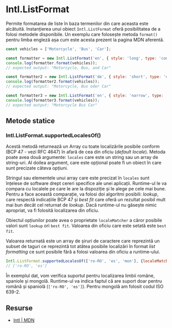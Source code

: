 # Intl.ListFormat

Permite formatarea de liste în baza termenilor din care aceasta este alcătuită. Instanțierea unui obiect `Intl.ListFormat` oferă posibilitatea de a folosi metodele disponibile.
Un exemplu care folosește metoda `format()` pentru limba engleză așa cum este acesta prezent la pagina MDN aferentă.

```javascript
const vehicles = ['Motorcycle', 'Bus', 'Car'];

const formatter = new Intl.ListFormat('en', { style: 'long', type: 'conjunction' });
console.log(formatter.format(vehicles));
// expected output: "Motorcycle, Bus, and Car"

const formatter2 = new Intl.ListFormat('de', { style: 'short', type: 'disjunction' });
console.log(formatter2.format(vehicles));
// expected output: "Motorcycle, Bus oder Car"

const formatter3 = new Intl.ListFormat('en', { style: 'narrow', type: 'unit' });
console.log(formatter3.format(vehicles));
// expected output: "Motorcycle Bus Car"
```

## Metode statice

### Intl.ListFormat.supportedLocalesOf()

Acestă metodă returnează un Array cu toate localizările posibile conform (BCP 47 - vezi RFC 4647) în afară de cea din oficiu (*default locale*).
Metoda poate avea două argumente: `locales` care este un string sau un array de string-uri. Al doilea argument, care este opțional poate fi un obiect în care sunt precizate câteva opțiuni.

Stringul sau elementele unui array care este precizat în `locales` sunt înțelese de software drept cereri specifice ale unei aplicații. Runtime-ul le va compara cu localele pe care le are la dispoziție și le alege pe cele mai bune. Pentru a face această comparație, va folosi doi algoritmi posibili: *lookup*, care respectă indicațiile BCP 47 și *best fit* care oferă un rezultat posibil mult mai bun decât cel returnat de *lookup*. Dacă runtime-ul nu găsește nimic apropriat, va fi folosită localizarea din oficiu.

Obiectul opțiunilor poate avea o proprietate `localeMatcher` a căror posibile valori sunt `lookup` ori `best fit`. Valoarea din oficiu care este setată este `best fit`.

Valoarea returnată este un array de șiruri de caractere care reprezintă un subset de taguri ce reprezintă tot atâtea posibile localizări în format *list formatting* ce sunt posibile fără a folosi valoarea din oficiu a runtime-ului.

```javascript
Intl.ListFormat.supportedLocalesOf(['ro-RO', 'es', 'mon'], {localeMatcher: 'lookup'});
// ['ro-RO', 'es']
```

În exemplul dat, vom verifica suportul pentru localizarea limbii române, spaniole și mongolă. Runtime-ul va indica faptul că are suport doar pentru română și spaniolă (`['ro-RO', 'es']`). Pentru mongolă am folosit codul ISO 639-2.

## Resurse

- [Intl | MDN](https://developer.mozilla.org/en-US/docs/Web/JavaScript/Reference/Global_Objects/Intl)
